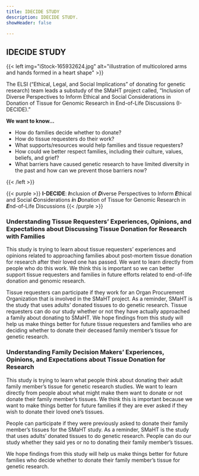 ```yaml
---
title: IDECIDE STUDY
description: IDECIDE STUDY.
showHeader: false

---
```


## IDECIDE STUDY

{{< left img="iStock-165932624.jpg" alt="illustration of multicolored arms and hands formed in a heart shape" >}}

The ELSI (“Ethical, Legal, and Social Implications” of donating for genetic research) team leads a substudy of the SMaHT project called, “Inclusion of Diverse Perspectives to Inform Ethical and Social Considerations in Donation of Tissue for Genomic Research in End-of-Life Discussions (I-DECIDE).”

**We want to know…**

* How do families decide whether to donate?
* How do tissue requesters do their work?
* What supports/resources would help families and tissue requesters?
* How could we better respect families, including their culture, values, beliefs, and grief?
* What barriers have caused genetic research to have limited diversity in the past and how can we prevent those barriers now?

{{< /left >}}

{{< purple >}}
**I-DECIDE**: ***I***nclusion of ***D***iverse Perspectives to Inform ***E***thical and Social ***C***onsiderations ***i***n ***D***onation of Tissue for Genomic Research in ***E***nd-of-Life Discussions
{{< /purple >}}

### Understanding Tissue Requesters’ Experiences, Opinions, and Expectations about Discussing Tissue Donation for Research with Families

This study is trying to learn about tissue requesters’ experiences and opinions related to approaching families about post-mortem tissue donation for research after their loved one has passed. We want to learn directly from people who do this work. We think this is important so we can better support tissue requesters and families in future efforts related to end-of-life donation and genomic research.

Tissue requesters can participate if they work for an Organ Procurement Organization that is involved in the SMaHT project. As a reminder, SMaHT is the study that uses adults’ donated tissues to do genetic research. Tissue requesters can do our study whether or not they have actually approached a family about donating to SMaHT.
We hope findings from this study will help us make things better for future tissue requesters and families who are deciding whether to donate their deceased family member’s tissue for genetic research.

### Understanding Family Decision Makers’ Experiences, Opinions, and Expectations about Tissue Donation for Research

This study is trying to learn what people think about donating their adult family member’s tissue for genetic research studies. We want to learn directly from people about what might make them want to donate or not donate their family member’s tissues. We think this is important because we want to make things better for future families if they are ever asked if they wish to donate their loved one’s tissues.

People can participate if they were previously asked to donate their family member’s tissues for the SMaHT study. As a reminder, SMaHT is the study that uses adults’ donated tissues to do genetic research. People can do our study whether they said yes or no to donating their family member’s tissues.

We hope findings from this study will help us make things better for future families who decide whether to donate their family member’s tissue for genetic research.
